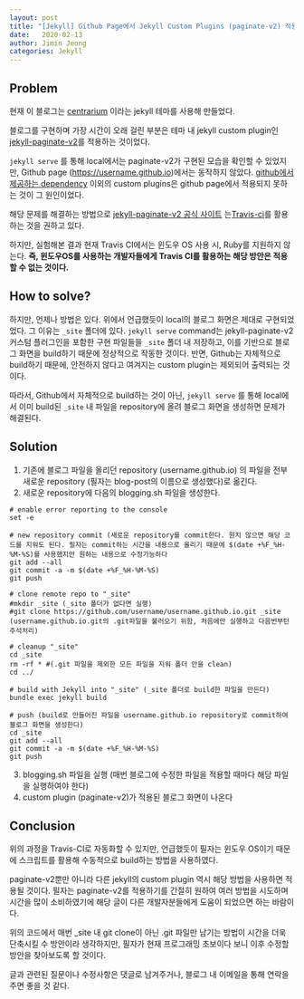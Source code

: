 ```yaml
---
layout: post
title: "[Jekyll] Github Page에서 Jekyll Custom Plugins (paginate-v2) 적용하기"
date:   2020-02-13
author: Jimin Jeong
categories: Jekyll
---
```

	
## Problem
현재 이 블로그는 [centrarium](https://github.com/bencentra/centrarium) 이라는 jekyll 테마를 사용해 만들었다. 

블로그를 구현하며 가장 시간이 오래 걸린 부분은 테마 내 jekyll custom plugin인 [jekyll-paginate-v2](https://github.com/sverrirs/jekyll-paginate-v2)를 적용하는 것이었다.

`jekyll serve` 를 통해 local에서는 paginate-v2가 구현된 모습을 확인할 수 있었지만, Github page (https://username.github.io)에서는 동작하지 않았다.  [github에서 제공하는 dependency](https://pages.github.com/versions/) 이외의 custom plugins은 github page에서 적용되지 못하는 것이 그 원인이었다. 

해당 문제를 해결하는 방법으로 [jekyll-paginate-v2 공식 사이트](https://github.com/sverrirs/jekyll-paginate-v2) 는[Travis-ci](https://ayastreb.me/deploy-jekyll-to-github-pages-with-travis-ci/)를 활용하는 것을 권하고 있다.

하지만, 실험해본 결과 현재 Travis CI에서는 윈도우 OS 사용 시, Ruby를 지원하지 않는다. **즉, 윈도우OS를 사용하는 개발자들에게 Travis CI를 활용하는 해당 방안은 적용할 수 없는 것이다.** 

## How to solve?
하지만, 언제나 방법은 있다. 위에서 언급했듯이 local의 블로그 화면은 제대로 구현되었었다. 그 이유는 `_site` 폴더에 있다. 
`jekyll serve`  command는 jekyll-paginate-v2 커스텀 플러그인을 포함한 구현 파일들을 `_site` 폴더 내 저장하고, 이를 기반으로 블로그 화면을 build하기 때문에 정상적으로 작동한 것이다. 
반면, Github는 자체적으로 build하기 때문에, 안전하지 않다고 여겨지는 custom plugin는 제외되어 출력되는 것이다. 

따라서, Github에서 자체적으로 build하는 것이 아닌, `jekyll serve` 를 통해 local에서 이미 build된 `_site` 내 파일을 repository에 올려 블로그 화면을 생성하면 문제가 해결된다. 

## Solution
1. 기존에 블로그 파일을 올리던 repository (username.github.io) 의 파일을 전부 새로운 repository (필자는 blog-post의 이름으로 생성했다)로 옮긴다. 
2. 새로운 repository에 다음의 blogging.sh 파일을 생성한다.

```
# enable error reporting to the console
set -e

# new repository commit (새로운 repository를 commit한다. 원치 않으면 해당 코드를 지워도 된다. 필자는 commit하는 시간을 내용으로 올리기 때문에 $(date +%F_%H-%M-%S)를 사용했지만 원하는 내용으로 수정가능하다
git add --all
git commit -a -m $(date +%F_%H-%M-%S)
git push

# clone remote repo to "_site"
#mkdir _site (_site 폴더가 없다면 실행)
#git clone https://github.com/username/username.github.io.git _site (username.github.io.git의 .git파일을 불러오기 위함, 처음에만 실행하고 다음번부턴 주석처리)

# cleanup "_site"
cd _site
rm -rf * #(.git 파일을 제외한 모든 파일을 지워 폴더 안을 clean)
cd ../

# build with Jekyll into "_site" (_site 폴더로 build한 파일을 만든다)
bundle exec jekyll build

# push (build로 만들어진 파일을 username.github.io repository로 commit하여 블로그 화면을 생성한다)
cd _site
git add --all
git commit -a -m $(date +%F_%H-%M-%S)
git push

```

3. blogging.sh 파일을 실행 (매번 블로그에 수정한 파일을 적용할 때마다 해당 파일을 실행하여야 한다)
4. custom plugin (paginate-v2)가 적용된 블로그 화면이 나온다

## Conclusion
위의 과정을 Travis-CI로 자동화할 수 있지만, 언급했듯이 필자는 윈도우 OS이기 때문에 스크립트를 활용해 수동적으로 build하는 방법을 사용하였다.  

paginate-v2뿐만 아니라 다른 jekyll의 custom plugin 역시 해당 방법을 사용하면 적용될 것이다. 필자는 paginate-v2를 적용하기를 간절히 원하여 여러 방법을 시도하며 시간을 많이 소비하였기에 해당 글이 다른 개발자분들에게 도움이 되었으면 하는 바람이다.

위의 코드에서 매번 _site 내 git clone이 아닌 .git 파일만 남기는 방법이 시간을 더욱 단축시킬 수 방안이라 생각하지만, 필자가 현재 프로그래밍 초보이다 보니 이후 수정할 방안을 찾아보도록 할 것이다. 

글과 관련된 질문이나 수정사항은 댓글로 남겨주거나, 블로그 내 이메일을 통해 연락을 주면 좋을 것 같다. 
